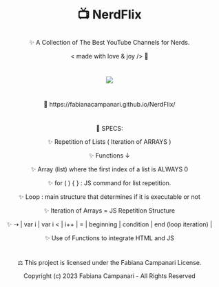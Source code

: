 

# <p align="center"> 📺  NerdFlix </p>

<p align="center"> ✨ A Collection of The Best YouTube Channels for Nerds. </p>

<p align="center"> < made with love & joy /> 🧡 </p>

#

<p align="center">
 <img src="https://user-images.githubusercontent.com/113218619/226062306-29584c23-eee9-4c51-9e15-d1364eed1a2a.png" /> 
  </p>
  
#
  
<p align="center"> 🚀 https://fabianacampanari.github.io/NerdFlix/ </p>

#
 
<p align="center"> 📌 SPECS: </p>

<p align="center"> ✨ Repetition of Lists ( Iteration of ARRAYS ) </p>

<p align="center"> ✨ Functions ↓ </p>

<p align="center"> ✨ Array (list) where the first index of a list is ALWAYS 0 </p>

<p align="center"> ✨ for ( ) { } : JS command for list repetition.

<p align="center"> ✨ Loop : main structure that determines if it is executable or not

<p align="center"> ✨ Iteration of Arrays = JS Repetition Structure

<p align="center"> ✨ ⇢ | var i | var i < | i++ | = | beginning | condition | end (loop iteration) |

<p align="center"> ✨ Use of Functions to integrate HTML and JS

#

<p align="center">  ⚖︎ This project is licensed under the Fabiana Campanari License. </p>

<p align="center"> Copyright (c) 2023 Fabiana Campanari - All Rights Reserved </p>




